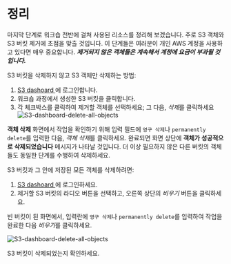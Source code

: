 # 정리

마지막 단계로 워크숍 전반에 걸쳐 사용된 리소스를 정리해 보겠습니다. 주로 S3 객체와 S3 버킷 제거에 초점을 맞출 것입니다. 이 단계들은 여러분이 개인 AWS 계정을 사용하고 있다면 매우 중요합니다. ***제거되지 않은 객체들은 계속해서 계정에 요금이 부과될 것입니다.***

S3 버킷을 삭제하지 않고 S3 객체만 삭제하는 방법:

1. [S3 dashoard ](https://console.aws.amazon.com/s3)에 로그인합니다.
2. 워크숍 과정에서 생성한 S3 버킷을 클릭합니다.
3. 각 체크박스를 클릭하여 제거할 객체를 선택하세요; 그 다음, *삭제*를 클릭하세요
   ![S3-dashboard-delete-all-objects](https://static.us-east-1.prod.workshops.aws/public/856f008e-b000-462c-b14e-2b12e35d7697/static/images/storage/s3-dashboard-delete-all-objects.png)

**객체 삭제** 화면에서 작업을 확인하기 위해 입력 필드에 `영구 삭제`나 `permanently delete`를 입력한 다음, *객체 삭제*를 클릭하세요. 완료되면 화면 상단에 **객체가 성공적으로 삭제되었습니다** 메시지가 나타날 것입니다. 더 이상 필요하지 않은 다른 버킷의 객체들도 동일한 단계를 수행하여 삭제하세요.

S3 버킷과 그 안에 저장된 모든 객체를 삭제하려면:

1. [S3 dashoard ](https://console.aws.amazon.com/s3) 에 로그인하세요.
2. 제거할 S3 버킷의 라디오 버튼을 선택하고, 오른쪽 상단의 *비우기* 버튼을 클릭하세요.

빈 버킷이 된 화면에서,  입력란에 `영구 삭제`나 `permanently delete`를 입력하여 작업을 완료한 다음 *비우기*를 클릭하세요.

![S3-dashboard-delete-all-objects](https://static.us-east-1.prod.workshops.aws/public/856f008e-b000-462c-b14e-2b12e35d7697/static/images/storage/s3-dashboard-delete-bucket.png)

S3 버킷이 삭제되었는지 확인하세요.